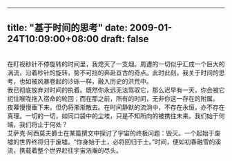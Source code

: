 
---
title: "基于时间的思考"
date: 2009-01-24T10:09:00+08:00
draft: false
---

<br>在盯视秒针不停旋转的时间里，我熄灭了一支烟。周遭的一切似乎汇成一个巨大的涡流，沿着秒针的旋转，势不可挡的奔赴亘古的奇点。此时此刻，我关于时间的思考，也如被风暴卷起的沙砾一样，融入历史的洪荒中。
<br>我已彻底放弃对时间的执着。既然你永远无法驾驭它，那么迟早有一天，你会被它扼住喉咙拖入宿命的轮回；而在那之前，所有的时间，无非你这一存在的附属。
<br>夜幕慢慢垂下来，但仍将渐渐散去。在时间静默的流淌中，不存在永恒，亦不存在真理。一切的一切，如同口袋中的尘埃，只是不知所向的被携往未来。我们始于何端，我们将止于何处？
<br>艾萨克·阿西莫夫爵士在某篇撰文中探讨了宇宙的终极问题：毁灭。一个起始于废墟的世界终将归于废墟。“你身始于土，必将回归于土。”时间，便如初春融雪的溪流，携载着整个世界赶往宇宙浩瀚的尽头。
<br> 

